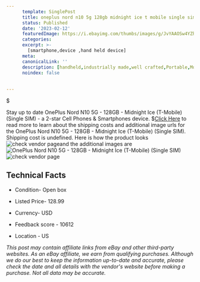 ```yaml
---
      template: SinglePost
      title: oneplus nord n10 5g 128gb midnight ice t mobile single sim 
      status: Published
      date: '2023-02-12'
      featuredImage: https://i.ebayimg.com/thumbs/images/g/JvYAAOSw4YZhgREe/s-l225.jpg
      categories: 
      excerpt: >-
        [smartphone,device ,hand held device]
      meta:
      canonicalLink: ''
      description: [handheld,industrially made,well crafted,Portable,Mobile,Compact,Convenient,Lightweight,Maneuverable,Man-portable,Miniature,Carriable,Hand-held,Light,Holdable,Transportable,Mobile device,Pocket-sized,On-the-go,Wireless,Cordless,Compact size,Convenient size, smartphone,device ,hand held device]
      noindex: false
      
        
---
```

$

Stay up to date OnePlus Nord N10 5G - 128GB - Midnight Ice (T-Mobile) (Single SIM) - a 2-star Cell Phones & Smartphones device.
$[Click Here](https://www.ebay.com/itm/154730279804?hash=item2406a4b37c%3Ag%3AJvYAAOSw4YZhgREe&amdata=enc%3AAQAHAAAA4A%2FQX0HKlfRH%2BhWdeQsWwq7HuC6tyc%2B0HFLGXUniwAFdKhVcurB1U726rLZCzpohCMi5%2BcKf587xAGHIC%2BysSwV1lcUiegyM9k%2FRYi8p2XpcovvZQbhxT20UiJjFR0cvHUkcU9u2tFNB378lgRMGiX1MUTPpUXtL%2B7m1SLMtTUq9yiuNgcxakyaADJgVtyZ5Vw0YcHga0N2lJPgB8%2BKs3ttgxAQQ4AdgmkrD715uxJFqoUBQRS6OB%2F08aksEF6FBYSTbGx7gSzFDldOXrsxyVIIXSOofmokoOtoajEFs19BA&mkevt=1&mkcid=1&mkrid=711-53200-19255-0&campid=%253CePNCampaignId%253E&customid=%253CreferenceId%253E&toolid=10049) to read more to learn about the shipping costs and additional image urls for the OnePlus Nord N10 5G - 128GB - Midnight Ice (T-Mobile) (Single SIM). Shipping cost is undefined. Here is how the product looks ![check vendor page](https://i.ebayimg.com/thumbs/images/g/JvYAAOSw4YZhgREe/s-l225.jpg)and the additional images are![OnePlus Nord N10 5G - 128GB - Midnight Ice (T-Mobile) (Single SIM)](https://i.ebayimg.com/images/g/JvYAAOSw4YZhgREe/s-l225.jpg)![check vendor page]()



 ## Technical Facts 



     
      

 - Condition- Open box 


      

 - Listed Price- 128.99 


      

 - Currency- USD 


      

 - Feedback score - 10612 


      

 - Location - US 


      
      

 *_This post may contain affiliate links from eBay and other third-party websites. As an eBay affiliate, we earn from qualifying purchases. Although we do our best to keep the information up-to-date and accurate, please check the date and all details with the vendor's website before making a purchase. Not all data may be accurate._*






